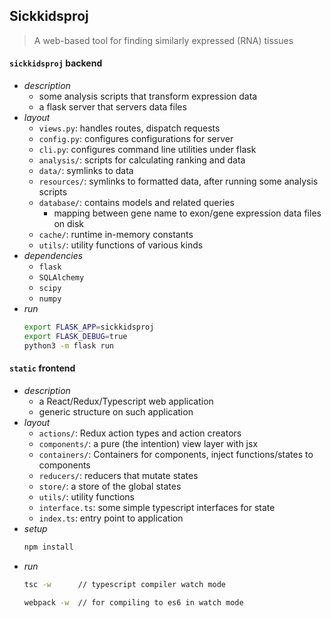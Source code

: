 
## Sickkidsproj 

> A web-based tool for finding similarly expressed (RNA) tissues  


#### `sickkidsproj` backend

+ _description_   
    + some analysis scripts that transform expression data
    + a flask server that servers data files 
+ _layout_  
    + `views.py`: handles routes, dispatch requests 
    + `config.py`: configures configurations for server
    + `cli.py`: configures command line utilities under flask 
    + `analysis/`: scripts for calculating ranking and data 
    + `data/`: symlinks to data 
    + `resources/`: symlinks to formatted data, after running some analysis scripts 
    + `database/`: contains models and related queries 
        + mapping between gene name to exon/gene expression data files on disk 
    + `cache/`: runtime in-memory constants
    + `utils/`: utility functions of various kinds
+ _dependencies_ 
    + `flask`
    + `SQLAlchemy`
    + `scipy`
    + `numpy`
+ _run_
    ```sh 
    export FLASK_APP=sickkidsproj
    export FLASK_DEBUG=true
    python3 -m flask run
    ```

#### `static` frontend 

+ _description_ 
    + a React/Redux/Typescript web application 
    + generic structure on such application 
+ _layout_ 
    + `actions/`: Redux action types and action creators
    + `components/`: a pure (the intention) view layer with jsx 
    + `containers/`: Containers for components, inject functions/states to components 
    + `reducers/`: reducers that mutate states 
    + `store/`: a store of the global states
    + `utils/`: utility functions 
    + `interface.ts`: some simple typescript interfaces for state 
    + `index.ts`: entry point to application
+ _setup_ 
    ```sh 
    npm install 
    ```
+ _run_ 
    ```sh
    tsc -w      // typescript compiler watch mode 
    ```
    ```sh 
    webpack -w  // for compiling to es6 in watch mode 
    ```
